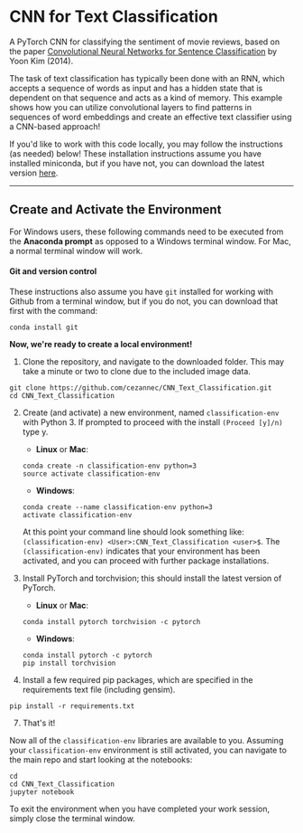 # CNN for Text Classification

A PyTorch CNN for classifying the sentiment of movie reviews, based on the paper [Convolutional Neural Networks for Sentence Classification](https://arxiv.org/abs/1408.5882) by Yoon Kim (2014).

The task of text classification has typically been done with an RNN, which accepts a sequence of words as input and has a hidden state that is dependent on that sequence and acts as a kind of memory. This example shows how you can utilize convolutional layers to find patterns in sequences of word embeddings and create an effective text classifier using a CNN-based approach!

If you'd like to work with this code locally, you may follow the instructions (as needed) below! These installation instructions assume you have installed miniconda, but if you have not, you can download the latest version [here](https://conda.io/en/latest/miniconda.html).

---

## Create and Activate the Environment

For Windows users, these following commands need to be executed from the **Anaconda prompt** as opposed to a Windows terminal window. For Mac, a normal terminal window will work. 

#### Git and version control
These instructions also assume you have `git` installed for working with Github from a terminal window, but if you do not, you can download that first with the command:
```
conda install git
```

**Now, we're ready to create a local environment!**

1. Clone the repository, and navigate to the downloaded folder. This may take a minute or two to clone due to the included image data.
```
git clone https://github.com/cezannec/CNN_Text_Classification.git
cd CNN_Text_Classification
```

2. Create (and activate) a new environment, named `classification-env` with Python 3. If prompted to proceed with the install `(Proceed [y]/n)` type y.

	- __Linux__ or __Mac__: 
	```
	conda create -n classification-env python=3
	source activate classification-env
	```
	- __Windows__: 
	```
	conda create --name classification-env python=3
	activate classification-env
	```
	
	At this point your command line should look something like: `(classification-env) <User>:CNN_Text_Classification <user>$`. The `(classification-env)` indicates that your environment has been activated, and you can proceed with further package installations.

3. Install PyTorch and torchvision; this should install the latest version of PyTorch.
	
	- __Linux__ or __Mac__: 
	```
	conda install pytorch torchvision -c pytorch 
	```
	- __Windows__: 
	```
	conda install pytorch -c pytorch
	pip install torchvision
	```

6. Install a few required pip packages, which are specified in the requirements text file (including gensim).
```
pip install -r requirements.txt
```

7. That's it!

Now all of the `classification-env` libraries are available to you. Assuming your `classification-env` environment is still activated, you can navigate to the main repo and start looking at the notebooks:

```
cd
cd CNN_Text_Classification
jupyter notebook
```

To exit the environment when you have completed your work session, simply close the terminal window.
